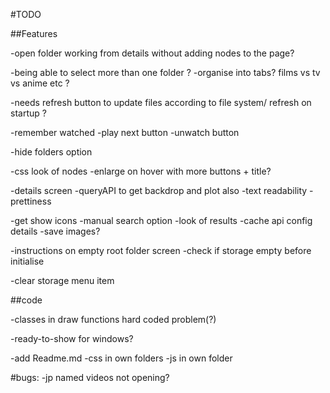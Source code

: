 #TODO

##Features


-open folder working from details without adding nodes to the page?

-being able to select more than one folder ?
  -organise into tabs? films vs tv vs anime etc ?

-needs refresh button to update files according to file system/ refresh on startup ?

-remember watched
  -play next button
  -unwatch button

-hide folders option

-css look of nodes
  -enlarge on hover with more buttons + title?

-details screen
  -queryAPI to get backdrop and plot also
  -text readability
  -prettiness

-get show icons
 -manual search option
  -look of results
  -cache api config details
  -save images?



-instructions on empty root folder screen
-check if storage empty before initialise

-clear storage menu item


##code

-classes in draw functions hard coded problem(?)

-ready-to-show for windows?

-add Readme.md
-css in own folders
-js in own folder


#bugs:
-jp named videos not opening?
